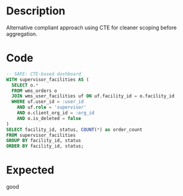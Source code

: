 # Description

Alternative compliant approach using CTE for cleaner scoping before aggregation.

# Code

```sql
-- SAFE: CTE-based dashboard
WITH supervisor_facilities AS (
  SELECT o.*
  FROM wms_orders o
  JOIN wms_user_facilities uf ON uf.facility_id = o.facility_id
  WHERE uf.user_id = :user_id 
    AND uf.role = 'supervisor'
    AND o.client_org_id = :org_id
    AND o.is_deleted = false
)
SELECT facility_id, status, COUNT(*) as order_count
FROM supervisor_facilities
GROUP BY facility_id, status
ORDER BY facility_id, status;
```

# Expected

good